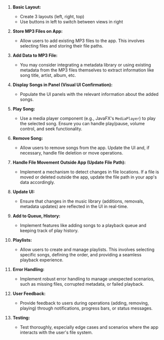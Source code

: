 1. **Basic Layout:**
   - Create 3 layouts (left, right, top)
   - Use buttons in left to switch between views in right
   
2. **Store MP3 Files on App:**
   - Allow users to add existing MP3 files to the app. This involves selecting files and storing their file paths.

3. **Add Data to MP3 File:**
   - You may consider integrating a metadata library or using existing metadata from the MP3 files themselves to extract information like song title, artist, album, etc.

4. **Display Songs in Panel (Visual UI Confirmation):**
   - Populate the UI panels with the relevant information about the added songs.

5. **Play Song:**
   - Use a media player component (e.g., JavaFX's `MediaPlayer`) to play the selected song. Ensure you can handle play/pause, volume control, and seek functionality.

6. **Remove Song:**
   - Allow users to remove songs from the app. Update the UI and, if necessary, handle file deletion or move operations.

7. **Handle File Movement Outside App (Update File Path):**
   - Implement a mechanism to detect changes in file locations. If a file is moved or deleted outside the app, update the file path in your app's data accordingly.

8. **Update UI:**
   - Ensure that changes in the music library (additions, removals, metadata updates) are reflected in the UI in real-time.

9. **Add to Queue, History:**
   - Implement features like adding songs to a playback queue and keeping track of play history.

10. **Playlists:**
    - Allow users to create and manage playlists. This involves selecting specific songs, defining the order, and providing a seamless playback experience.

11. **Error Handling:**
    - Implement robust error handling to manage unexpected scenarios, such as missing files, corrupted metadata, or failed playback.

12. **User Feedback:**
    - Provide feedback to users during operations (adding, removing, playing) through notifications, progress bars, or status messages.

13. **Testing:**
    - Test thoroughly, especially edge cases and scenarios where the app interacts with the user's file system.